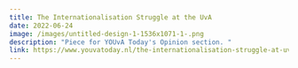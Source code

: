 ```yaml
---
title: The Internationalisation Struggle at the UvA
date: 2022-06-24
image: /images/untitled-design-1-1536x1071-1-.png
description: "Piece for YOUvA Today's Opinion section. "
link: https://www.youvatoday.nl/the-internationalisation-struggle-at-uva/
---
```

